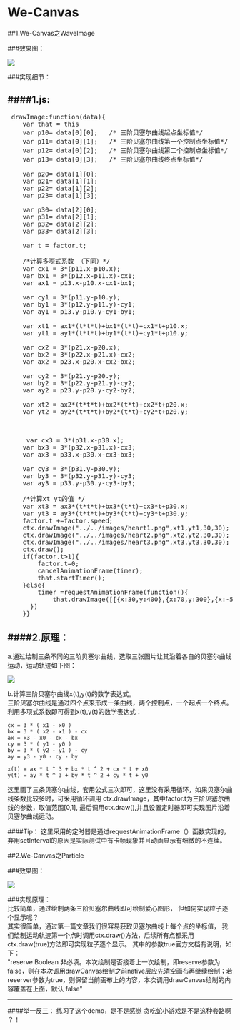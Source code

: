 # We-Canvas
##1.We-Canvas之WaveImage

###效果图： 

![](http://p1.bpimg.com/567571/0740556f855f2858.gif)

###实现细节： 

####1.js: 
---
<pre> drawImage:function(data){
	var that = this
	var p10= data[0][0];   /* 三阶贝塞尔曲线起点坐标值*/
	var p11= data[0][1];   /* 三阶贝塞尔曲线第一个控制点坐标值*/
	var p12= data[0][2];   /* 三阶贝塞尔曲线第二个控制点坐标值*/
	var p13= data[0][3];   /* 三阶贝塞尔曲线终点坐标值*/
	
	var p20= data[1][0];
	var p21= data[1][1];
	var p22= data[1][2];
	var p23= data[1][3];
	
	var p30= data[2][0];
	var p31= data[2][1];
	var p32= data[2][2];
	var p33= data[2][3];
	
	var t = factor.t;
	
	/*计算多项式系数 （下同）*/    
	var cx1 = 3*(p11.x-p10.x);
	var bx1 = 3*(p12.x-p11.x)-cx1;
	var ax1 = p13.x-p10.x-cx1-bx1;
	
	var cy1 = 3*(p11.y-p10.y);
	var by1 = 3*(p12.y-p11.y)-cy1;
	var ay1 = p13.y-p10.y-cy1-by1;
	
	var xt1 = ax1*(t*t*t)+bx1*(t*t)+cx1*t+p10.x;
	var yt1 = ay1*(t*t*t)+by1*(t*t)+cy1*t+p10.y;
	
	var cx2 = 3*(p21.x-p20.x);
	var bx2 = 3*(p22.x-p21.x)-cx2;
	var ax2 = p23.x-p20.x-cx2-bx2;
	
	var cy2 = 3*(p21.y-p20.y);
	var by2 = 3*(p22.y-p21.y)-cy2;
	var ay2 = p23.y-p20.y-cy2-by2;
	
	var xt2 = ax2*(t*t*t)+bx2*(t*t)+cx2*t+p20.x;
	var yt2 = ay2*(t*t*t)+by2*(t*t)+cy2*t+p20.y;
	
	
	
	 var cx3 = 3*(p31.x-p30.x);
	var bx3 = 3*(p32.x-p31.x)-cx3;
	var ax3 = p33.x-p30.x-cx3-bx3;
	
	var cy3 = 3*(p31.y-p30.y);
	var by3 = 3*(p32.y-p31.y)-cy3;
	var ay3 = p33.y-p30.y-cy3-by3;
	
	/*计算xt yt的值 */
	var xt3 = ax3*(t*t*t)+bx3*(t*t)+cx3*t+p30.x;
	var yt3 = ay3*(t*t*t)+by3*(t*t)+cy3*t+p30.y;
	factor.t +=factor.speed;
	ctx.drawImage("../../images/heart1.png",xt1,yt1,30,30);
	ctx.drawImage("../../images/heart2.png",xt2,yt2,30,30);
	ctx.drawImage("../../images/heart3.png",xt3,yt3,30,30);
	ctx.draw();
	if(factor.t>1){
	    factor.t=0;
	    cancelAnimationFrame(timer);
	    that.startTimer();
	}else{
	    timer =requestAnimationFrame(function(){
	        that.drawImage([[{x:30,y:400},{x:70,y:300},{x:-50,y:150},{x:30,y:0}],[{x:30,y:400},{x:30,y:300},{x:80,y:150},{x:30,y:0}],[{x:30,y:400},{x:0,y:90},{x:80,y:100},{x:30,y:0}]])
	  })
	}}
</pre>

####2.原理：
---
  a.通过绘制三条不同的三阶贝塞尔曲线，选取三张图片让其沿着各自的贝塞尔曲线运动，运动轨迹如下图：  

 ![](http://i1.piimg.com/567571/f056562040342c21.png)  

  b.计算三阶贝塞尔曲线x(t),y(t)的数学表达式。  
  三阶贝塞尔曲线是通过四个点来形成一条曲线，两个控制点，一个起点一个终点。  
  利用多项式系数即可得到x(t),y(t)的数学表达式： 
  	 
	cx = 3 * ( x1 - x0 )
	bx = 3 * ( x2 - x1 ) - cx
	ax = x3 - x0 - cx - bx
	cy = 3 * ( y1 - y0 )	
	by = 3 * ( y2 - y1 ) - cy
	ay = y3 - y0 - cy - by
	
	x(t) = ax * t ^ 3 + bx * t ^ 2 + cx * t + x0
	y(t) = ay * t ^ 3 + by * t ^ 2 + cy * t + y0  
这里画了三条贝塞尔曲线，套用公式三次即可，这里没有采用循环，如果贝塞尔曲线条数比较多时，可采用循环调用 ctx.drawImage，其中factor.t为三阶贝塞尔曲线的参数，取值范围[0,1], 最后调用ctx.draw(),并且设置定时器即可实现图片沿着贝塞尔曲线运动。
 
####Tip：
这里采用的定时器是通过requestAnimationFrame（）函数实现的， 弃用setInterval的原因是实际测试中有卡帧现象并且动画显示有细微的不连续。


##2.We-Canvas之Particle 

###效果图： 

![](http://i1.piimg.com/4851/0541915c0b449ae6.gif)  
 
###实现原理：  
比较简单，通过绘制两条三阶贝塞尔曲线即可绘制爱心图形， 但如何实现粒子逐个显示呢？  
其实很简单，通过第一篇文章我们很容易获取贝塞尔曲线上每个点的坐标值， 我们绘制运动轨迹第一个点时调用ctx.draw()方法，后续所有点都采用ctx.draw(true)方法即可实现粒子逐个显示。 其中的参数true官方文档有说明，如下：  
  	"reserve	Boolean	非必填。本次绘制是否接着上一次绘制，即reserve参数为false，则在本次调用drawCanvas绘制之前native层应先清空画布再继续绘制；若reserver参数为true，则保留当前画布上的内容，本次调用drawCanvas绘制的内容覆盖在上面，默认 false"  

  
---  
####举一反三：
练习了这个demo，是不是感觉 贪吃蛇小游戏是不是这种套路啊 ？！


